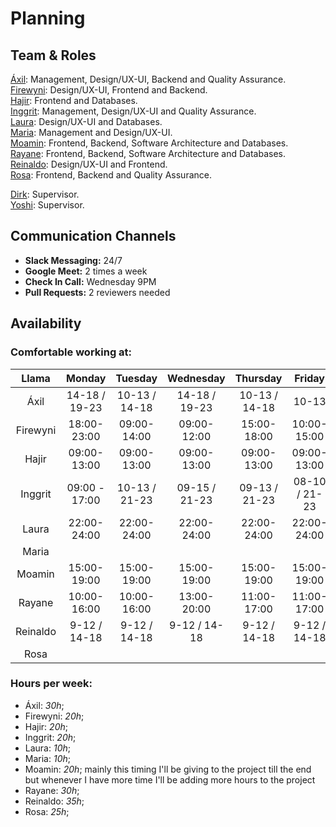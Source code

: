 # Planning

## Team & Roles

[Áxil](https://github.com/bringmetheaxx): Management, Design/UX-UI, Backend and Quality Assurance. <br>
[Firewyni](https://github.com/firity): Design/UX-UI, Frontend and Backend.<br>
[Hajir](https://github.com/Hajir-pro): Frontend and Databases.<br>
[Inggrit](https://github.com/inggritenovaleta): Management, Design/UX-UI and Quality Assurance.<br>
[Laura](https://github.com/lauraramirez220612): Design/UX-UI and Databases.<br>
[Maria](https://github.com/Maria2811-code): Management and Design/UX-UI.<br>
[Moamin](https://github.com/Moamin-AbuEwaida): Frontend, Backend, Software Architecture and Databases.<br>
[Rayane](https://github.com/rayanejsilva): Frontend, Backend, Software Architecture and Databases.<br>
[Reinaldo](https://github.com/perezrei): Design/UX-UI and Frontend.<br>
[Rosa](https://github.com/RosaMoran): Frontend, Backend and Quality Assurance.<br>

[Dirk](https://github.com/dirk-jacobs): Supervisor.<br>
[Yoshi](https://github.com/yoshimalaise): Supervisor.<br>


## Communication Channels

- **Slack Messaging:** 24/7
- **Google Meet:** 2 times a week
- **Check In Call:** Wednesday 9PM
- **Pull Requests:** 2 reviewers needed

## Availability
### Comfortable working at:

|Llama       |       Monday    |       Tuesday   |      Wednesday  |     Thursday    |    Friday    |
|:---------: |   :---------:   |   :---------:   |   :---------:   |   :----------:  |  :---------: |          
|Áxil        | 14-18 / 19-23   |  10-13 / 14-18  |  14-18 / 19-23  |  10-13 / 14-18  |      10-13   |
|Firewyni    |   18:00-23:00   |   09:00-14:00   |    09:00-12:00  |   15:00-18:00   |  10:00-15:00 |
|Hajir       |   09:00-13:00   |   09:00-13:00   |    09:00-13:00  |   09:00-13:00   |  09:00-13:00 |
|Inggrit     | 09:00 - 17:00   |  10-13 / 21-23  |  09-15 / 21-23  |  09-13 / 21-23  | 08-10 / 21-23|
|Laura       |  22:00-24:00    |  22:00-24:00    |   22:00-24:00   |   22:00-24:00   |  22:00-24:00 
|Maria       |                 |                 |                 |                 |              |
|Moamin      |  15:00-19:00    |  15:00-19:00    |   15:00-19:00   |   15:00-19:00   |  15:00-19:00 |
|Rayane      |  10:00-16:00    |  10:00-16:00    |   13:00-20:00   |   11:00-17:00   |  11:00-17:00 |
|Reinaldo    | 9-12 / 14-18    | 9-12 / 14-18    | 9-12 / 14-18    | 9-12 / 14-18    | 9-12 / 14-18 |
|Rosa        |                 |                 |                 |                 |              |

### Hours per week:

- Áxil: _30h_;
- Firewyni: _20h_;
- Hajir: _20h_;
- Inggrit: _20h_;
- Laura: _10h_;
- Maria: _10h_;
- Moamin: _20h_; mainly this timing I'll be giving to the project till the end but whenever I have more time I'll be adding more hours to the project
- Rayane: _30h_;
- Reinaldo: _35h_;
- Rosa: _25h_;
